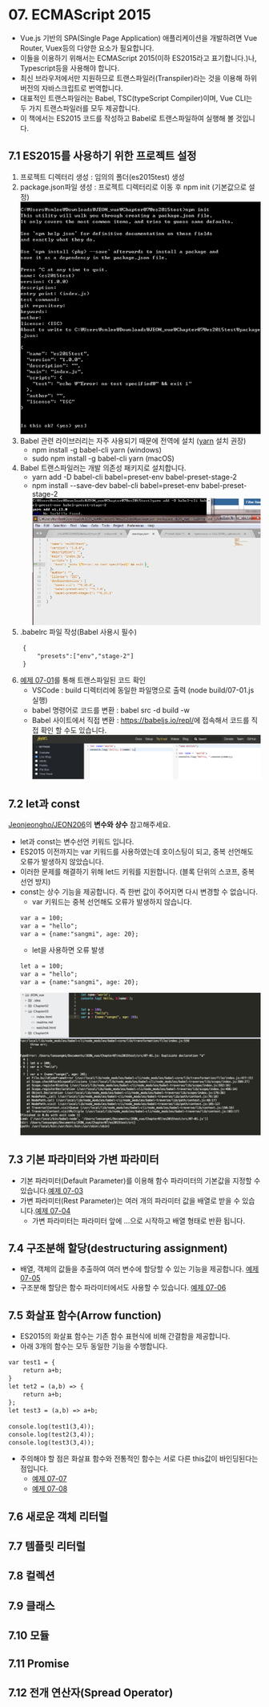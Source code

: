 # 07. ECMAScript 2015
* Vue.js 기반의 SPA(Single Page Application) 애플리케이션을 개발하려면 Vue Router, Vuex등의 다양한 요소가 필요합니다.
* 이들을 이용하기 위해서는 ECMAScript 2015(이하 ES2015라고 표기합니다.)나, Typescript등을 사용해야 합니다.
* 최신 브라우저에서만 지원하므로 트랜스파일러(Transpiler)라는 것을 이용해 하위 버전의 자바스크립트로 번역합니다.
* 대표적인 트랜스파일러는 Babel, TSC(typeScript Compiler)이며, Vue CLI는 두 가지 트랜스파일러를 모두 제공합니다.
* 이 책에서는 ES2015 코드를 작성하고 Babel로 트랜스파일하여 실행해 볼 것입니다.

## 7.1 ES2015를 사용하기 위한 프로젝트 설정
1. 프로젝트 디렉터리 생성 : 임의의 폴더(es2015test) 생성
2. package.json파일 생성 : 프로젝트 디렉터리로 이동 후 npm init (기본값으로 설정)
    ![package.json파일 생성](./img/7_01.png)
3. Babel 관련 라이브러리는 자주 사용되기 때문에 전역에 설치 ([yarn](https://www.holaxprogramming.com/2017/12/21/node-yarn-tutorials/) 설치 권장)
    + npm install -g babel-cli yarn (windows)
    + sudo npm install -g babel-cli yarn (macOS)
4. Babel 트랜스파일러는 개발 의존성 패키지로 설치합니다.
    + yarn add -D babel-cli babel=preset-env babel-preset-stage-2
    + npm install --save-dev babel-cli babel=preset-env babel-preset-stage-2
    ![babel관련 라이브러리 설치](./img/7_02.png)
5. .babelrc 파일 작성(Babel 사용시 필수)
```
    {
        "presets":["env","stage-2"]
    }
```
6. [예제 07-01](es2015test/src/07-01.js)를 통해 트랜스파일된 코드 확인
	+ VSCode : build 디렉터리에 동일한 파일명으로 출력 (node build/07-01.js 실행)
	+ babel 명령어로 코드를 변환 : babel src -d build -w
	+ Babel 사이트에서 직접 변환 : <https://babeljs.io/repl/>에 접속해서 코드를 직접 확인 할 수도 있습니다.
	![babel 트랜스파일](./img/7_03.png)

## 7.2 let과 const 
[Jeonjeongho/JEON206](https://github.com/Jeonjeongho/JEON206/blob/master/Chapter3/index.md#%EB%B3%80%EC%88%98%EC%99%80-%EC%83%81%EC%88%98)의 **변수와 상수** 참고해주세요.
* let과 const는 변수선언 키워드 입니다.
* ES2015 이전까지는 var 키워드를 사용하였는데 호이스팅이 되고, 중복 선언해도 오류가 발생하지 않았습니다.
* 이러한 문제를 해결하기 위해 let드 키워를 지원합니다. (블록 단위의 스코프, 중복 선언 방지)
* const는 상수 기능을 제공합니다. 즉 한번 값이 주어지면 다시 변경할 수 없습니다.
    + var 키워드는 중복 선언해도 오류가 발생하지 않습니다.
    ```
    var a = 100;
    var a = "hello";
    var a = {name:"sangmi", age: 20};
    ```
    + let을 사용하면 오류 발생
    ```
    let a = 100;
    var a = "hello";
    var a = {name:"sangmi", age: 20};
    ```
    ![let 키워드](./img/7_04.png)

## 7.3 기본 파라미터와 가변 파라미터
* 기본 파라미터(Default Parameter)를 이용해 함수 파라미터의 기본값을 지정할 수 있습니다.[예제 07-03](es2015test/src/07-03.js)
* 가변 파라미터(Rest Parameter)는 여러 개의 파라미터 값을 배열로 받을 수 있습니다.[예제 07-04](es2015test/src/07-04.js)
    + 가변 파라미터는 파라미터 앞에 ...으로 시작하고 배열 형태로 반환 됩니다. 

## 7.4 구조분해 할당(destructuring  assignment)
* 배열, 객체의 값들을 추출하여 여러 변수에 할당할 수 있는 기능을 제공합니다. [예제 07-05](es2015test/src/07-05.js)
* 구조분해 할당은 함수 파라미터에서도 사용할 수 있습니다. [예제 07-06](es2015test/src/07-06.js)

## 7.5 화살표 함수(Arrow function)
* ES2015의 화살표 함수는 기존 함수 표현식에 비해 간결함을 제공합니다.
* 아래 3개의 함수는 모두 동일한 기능을 수행합니다.
```
var test1 = {
    return a+b;
}
let tet2 = (a,b) => {
    return a+b;
};
let test3 = (a,b) => a+b;

console.log(test1(3,4));
console.log(test2(3,4));
console.log(test3(3,4));
```
* 주의해야 할 점은 화살표 함수와 전통적인 함수는 서로 다른 this값이 바인딩된다는 점입니다. 
    + [예제 07-07](es2015test/src/07-07.js)
    + [예제 07-08](es2015test/src/07-08.js)

## 7.6 새로운 객체 리터럴

## 7.7 템플릿 리터럴
## 7.8 컬렉션
## 7.9 클래스
## 7.10 모듈
## 7.11 Promise
## 7.12 전개 연산자(Spread Operator)























